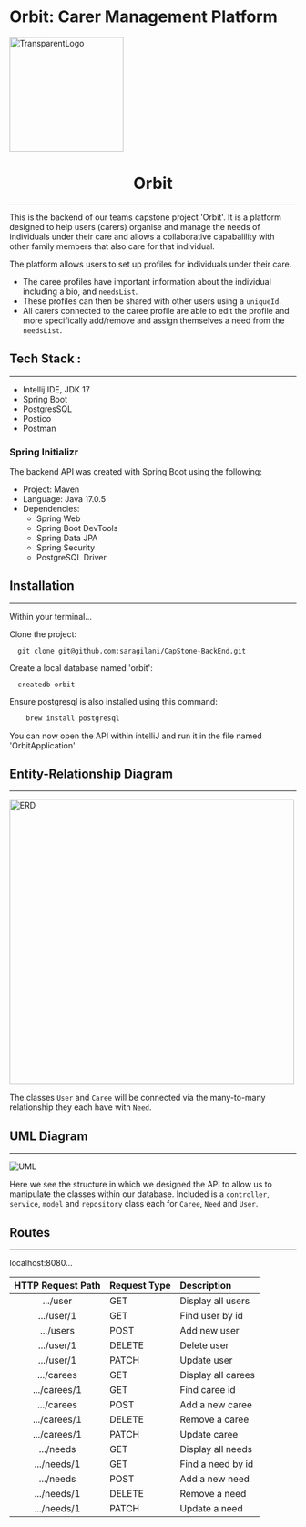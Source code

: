 # Orbit: Carer Management Platform
<img alt="TransparentLogo" src="https://user-images.githubusercontent.com/68750584/219557422-e9f048b4-2910-4c5b-b724-faf8792d4d9c.png" height="200"/>
<h1 align="center" >Orbit</h1>

---

This is the backend of our teams capstone project 'Orbit'. It is a platform designed to help users (carers) organise and manage the needs of individuals under their care and allows a collaborative capabalility with other family members that also care for that individual.

The platform allows users to set up profiles for individuals under their care. 
- The caree profiles have important information about the individual including a bio, and `needsList`.
- These profiles can then be shared with other users using a `uniqueId`. 
- All carers connected to the caree profile are able to edit the profile and more specifically add/remove and assign themselves a need from the `needsList`.
## Tech Stack :

---
- Intellij IDE, JDK 17
- Spring Boot
- PostgresSQL
- Postico
- Postman


### Spring Initializr

The backend API was created with Spring Boot using the following:

- Project: Maven
- Language: Java 17.0.5
- Dependencies:
  - Spring Web
  - Spring Boot DevTools 
  - Spring Data JPA
  - Spring Security
  - PostgreSQL Driver

## Installation 

---
Within your terminal...

Clone the project:

```
  git clone git@github.com:saragilani/CapStone-BackEnd.git
```
Create a local database named 'orbit':
```
  createdb orbit
```
Ensure postgresql is also installed using this command:
```a
    brew install postgresql
```

You can now open the API within intelliJ and run it in the file named 'OrbitApplication'

## Entity-Relationship Diagram

---

<img alt="ERD" src="https://user-images.githubusercontent.com/68750584/219558606-b2867198-30b5-484f-85ab-77b9b6ad332d.png" height="500"/>

The classes `User` and `Caree` will be connected via the many-to-many relationship they each have with `Need`.

## UML Diagram

---

<img alt="UML" src="https://user-images.githubusercontent.com/68750584/219558998-030767ec-eca4-4c51-808f-b25966e0f809.png"/>

Here we see the structure in which we designed the API to allow us to manipulate the classes within our database. Included is a `controller`, `service`, `model` and `repository` class each for `Caree`, `Need` and `User`. 

## Routes 

---
 localhost:8080...

| HTTP Request Path | Request Type | Description        |
|:-----------------:|:-------------|:-------------------|
|     .../user      | GET          | Display all users  |
|    .../user/1     | GET          | Find user by id    |
|     .../users     | POST         | Add new user       |
|    .../user/1     | DELETE       | Delete user        |
|    .../user/1     | PATCH        | Update user        |
|    .../carees     | GET          | Display all carees |
|   .../carees/1    | GET          | Find caree id      |
|    .../carees     | POST         | Add a new caree    |
|   .../carees/1    | DELETE       | Remove a caree     |
|   .../carees/1    | PATCH        | Update caree       |
|     .../needs     | GET          | Display all needs  |
|    .../needs/1    | GET          | Find a need by id  |
|     .../needs     | POST         | Add a new need     |
|    .../needs/1    | DELETE       | Remove a need      |
|    .../needs/1    | PATCH        | Update a need      |

